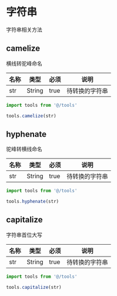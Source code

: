 # 字符串
字符串相关方法

## camelize
横线转驼峰命名

名称|类型|必须|说明
---|---|---|---
str|String|true|待转换的字符串

```javascript
import tools from '@/tools'

tools.camelize(str)
```

## hyphenate
驼峰转横线命名

名称|类型|必须|说明
---|---|---|---
str|String|true|待转换的字符串

```javascript
import tools from '@/tools'

tools.hyphenate(str)
```

## capitalize
字符串首位大写

名称|类型|必须|说明
---|---|---|---
str|String|true|待转换的字符串

```javascript
import tools from '@/tools'

tools.capitalize(str)
```